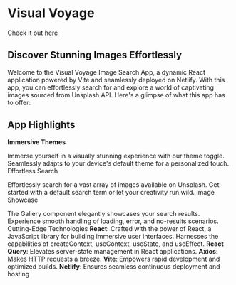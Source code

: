 # Visual Voyage

Check it out [here](https://visual-voyage.netlify.app/)

## Discover Stunning Images Effortlessly
Welcome to the Visual Voyage Image Search App, a dynamic React application powered by Vite and seamlessly deployed on Netlify. With this app, you can effortlessly search for and explore a world of captivating images sourced from Unsplash API. Here's a glimpse of what this app has to offer:

## App Highlights
**Immersive Themes**

Immerse yourself in a visually stunning experience with our theme toggle.
Seamlessly adapts to your device's default theme for a personalized touch.
Effortless Search

Effortlessly search for a vast array of images available on Unsplash.
Get started with a default search term or let your creativity run wild.
Image Showcase

The Gallery component elegantly showcases your search results.
Experience smooth handling of loading, error, and no-results scenarios.
Cutting-Edge Technologies
**React**: Crafted with the power of React, a JavaScript library for building immersive user interfaces.
Harnesses the capabilities of createContext, useContext, useState, and useEffect.
**React Query**: Elevates server-state management in React applications.
**Axios**: Makes HTTP requests a breeze.
**Vite**: Empowers rapid development and optimized builds.
**Netlify**: Ensures seamless continuous deployment and hosting
